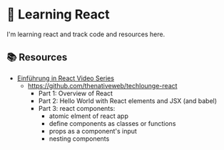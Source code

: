 # :school_satchel: Learning React

I'm learning react and track code and resources here.

## :books: Resources

* [Einführung in React Video Series](https://www.youtube.com/playlist?list=PL6QrD7_cU23newNJV_5XMwfgvlFrIHo0_)
  * https://github.com/thenativeweb/techlounge-react
    * Part 1: Overview of React
    * Part 2: Hello World with React elements and JSX (and babel)
    * Part 3: react components:  
      * atomic elment of react app
      * define components as classes or functions
      * props as a component's input
      * nesting components
